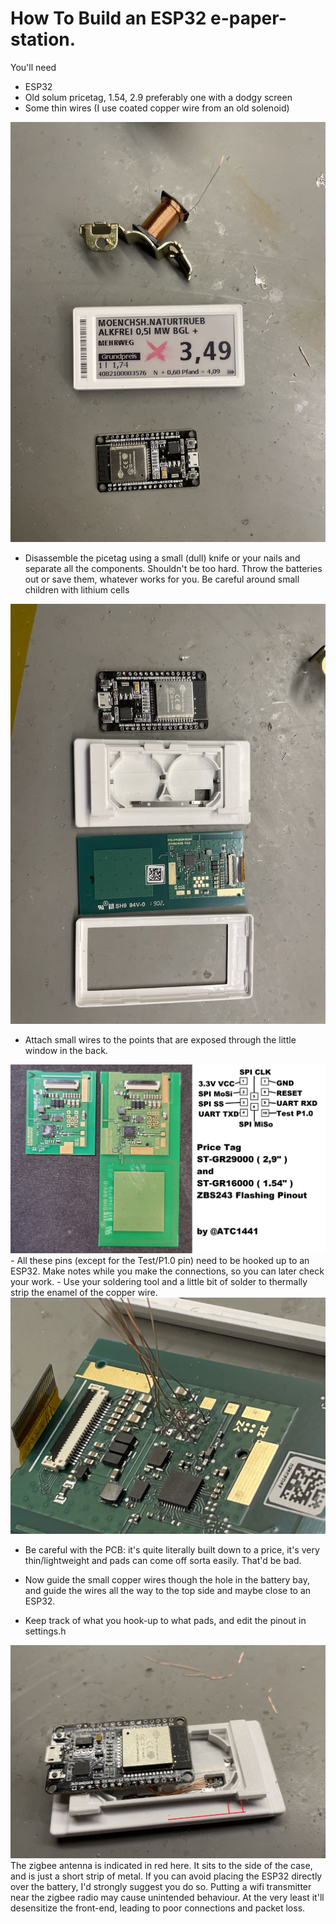 # How To Build an ESP32 e-paper-station.

You'll need
- ESP32
- Old solum pricetag, 1.54, 2.9 preferably one with a dodgy screen
- Some thin wires (I use coated copper wire from an old solenoid)

<img src="needed.jpg">

- Disassemble the picetag using a small (dull) knife or your nails and separate all the components. Shouldn't be too hard. Throw the batteries out or save them, whatever works for you. Be careful around small children with lithium cells

<img src="disassembled.jpg">

- Attach small wires to the points that are exposed through the little window in the back.

<img src="pinout.jpg">
- All these pins (except for the Test/P1.0 pin) need to be hooked up to an ESP32. Make notes while you make the connections, so you can later check your work.
- Use your soldering tool and a little bit of solder to thermally strip the enamel of the copper wire.

<img src="soldered1.jpg">

- Be careful with the PCB: it's quite literally built down to a price, it's very thin/lightweight and pads can come off sorta easily. That'd be bad.

- Now guide the small copper wires though the hole in the battery bay, and guide the wires all the way to the top side and maybe close to an ESP32.
- Keep track of what you hook-up to what pads, and edit the pinout in settings.h


<img src="antenna.jpg">
The zigbee antenna is indicated in red here. It sits to the side of the case, and is just a short strip of metal. If you can avoid placing the ESP32 directly over the battery, I'd strongly suggest you do so. Putting a wifi transmitter near the zigbee radio may cause unintended behaviour. At the very least it'll desensitize the front-end, leading to poor connections and packet loss.
